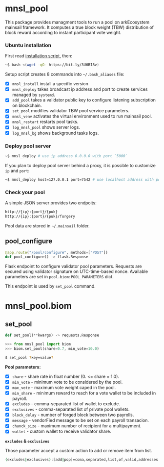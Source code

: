 <a id="mnsl_pool"></a>

# mnsl\_pool

This package provides managment tools to run a pool on arkEcosystem mainsail
framework. It computes a true block weight (TBW) distribution of block reward
according to instant participant vote weight.

### Ubuntu installation

First read [installation script](https://bit.ly/3U6BI8v), then:

```bash
~$ bash <(wget -qO- https://bit.ly/3U6BI8v)
```

Setup script creates 8 commands into `~/.bash_aliases` file:

- [x] `mnsl_install` install a specific version
- [x] `mnsl_deploy` takes broadcast ip address and port to create
  services managed by `systemd`.
- [x] `add_pool` takes a validator public key to configure listening
  subscription on blockchain.
- [x] `set_pool` modifies validator TBW pool service parameters.
- [x] `mnsl_venv` activates the virtual environment used to run
  mainsail pool.
- [x] `mnsl_restart` restarts pool tasks.
- [x] `log_mnsl_pool` shows server logs.
- [x] `log_mnsl_bg` shows background tasks logs.

### Deploy pool server

```bash
~$ mnsl_deploy # use ip address 0.0.0.0 with port `5000`
```

If you plan to deploy pool server behind a proxy, it is possible to customize
`ip` and `port`:

```bash
~$ mnsl_deploy host=127.0.0.1 port=7542 # use localhost address with port `7542`
```

### Check your pool

A simple JSON server provides two endpoits:

```bash
http://{ip}:{port}/{puk}
http://{ip}:{port}/{puk}/forgery
```

Pool data are stored in `~/.mainsail` folder.

<a id="mnsl_pool.pool_configure"></a>

## pool\_configure

```python
@app.route("/pool/configure", methods=["POST"])
def pool_configure() -> flask.Response
```

Flask endpoint to configure validator pool parameters. Requests are secured
using validator signature on UTC-time-based nonce. Available parameters are
set in `pool.biom:POOL_PARAMETERS` dict.

This endpoint is used by `set_pool` command.

<a id="mnsl_pool.biom"></a>

# mnsl\_pool.biom

<a id="mnsl_pool.biom.set_pool"></a>

## set\_pool

```python
def set_pool(**kwargs) -> requests.Response
```

```python
>>> from mnsl_pool import biom
>>> biom.set_pool(share=0.7, min_vote=10.0)
```

```bash
$ set_pool ?key=value?
```

**Pool parameters:**

- [x] `share` - share rate in float number (0. <= share = 1.0).
- [x] `min_vote` - minimum vote to be considered by the pool.
- [x] `max_vote` - maximum vote weight caped in the pool.
- [x] `min_share` - minimum reward to reach for a vote wallet to be
      included in payroll.
- [x] `excludes` - comma-separated list of wallet to exclude.
- [x] `exclusives` - comma-separated list of private pool wallets.
- [x] `block_delay` - number of forged block between two payrolls.
- [x] `message` - vendorFied message to be set on each payroll transacion.
- [x] `chunck_size` - maximum number of recipient for a multipayment.
- [x] `wallet` - custom wallet to receive validator share.

**`excludes` & `exclusives`**

Those parameter accept a custom action to add or remove item from list.

```bash
(excludes|exclusives):[add|pop]=coma,separated,list,of,valid,addresses
```

